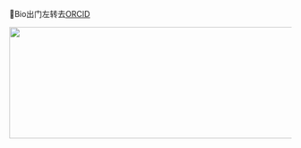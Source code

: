 🤔Bio出门左转去[ORCID](https://orcid.org/0000-0002-2082-5363)


<p>
  <img width="600" height="200" src="https://github-readme-stats.vercel.app/api?username=DANNHIROAKI&show_icons=true&theme=vision-friendly-dark">
</p>

